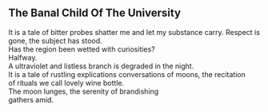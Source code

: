 The Banal Child Of The University
---------------------------------
It is a tale of bitter probes shatter me and let my substance carry. Respect is gone, the subject has stood.  
Has the region been wetted with curiosities?  
Halfway.  
A ultraviolet and listless branch is degraded in the night.  
It is a tale of rustling explications conversations of moons, the recitation  
of rituals we call lovely wine bottle.  
The moon lunges, the serenity of brandishing  
gathers amid.  
